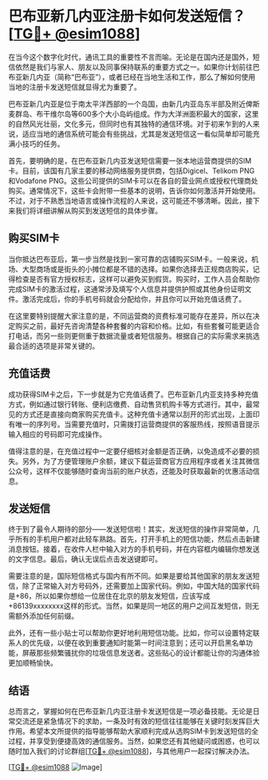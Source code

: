 # 巴布亚新几内亚注册卡如何发送短信？[[TG💪+ @esim1088](https://t.me/s/esim1088)]

在当今这个数字化时代，通讯工具的重要性不言而喻。无论是在国内还是国外，短信依然是我们与家人、朋友以及同事保持联系的重要方式之一。如果你计划前往巴布亚新几内亚（简称“巴布亚”），或者已经在当地生活和工作，那么了解如何使用当地的注册卡发送短信就显得尤为重要了。

巴布亚新几内亚是位于南太平洋西部的一个岛国，由新几内亚岛东半部及附近俾斯麦群岛、布干维尔岛等600多个大小岛屿组成。作为大洋洲面积最大的国家，这里的自然风光壮丽，文化多元，但同时也有其独特的通信环境。对于初来乍到的人来说，适应当地的通信系统可能会有些挑战，尤其是发送短信这一看似简单却可能充满小技巧的任务。

首先，要明确的是，在巴布亚新几内亚发送短信需要一张本地运营商提供的SIM卡。目前，该国有几家主要的移动网络服务提供商，包括Digicel、Telikom PNG和Vodafone PNG。这些公司提供的SIM卡可以在各自的营业网点或授权代理商处购买。通常情况下，这些卡会附带一些基本的说明，告诉你如何激活并开始使用。不过，对于不熟悉当地语言或操作流程的人来说，这可能还不够清晰。因此，接下来我们将详细讲解从购买到发送短信的具体步骤。

## 购买SIM卡

当你抵达巴布亚后，第一步当然是找到一家可靠的店铺购买SIM卡。一般来说，机场、大型商场或是街头的小摊位都是不错的选择。如果你选择去正规商店购买，记得检查是否有官方授权标志，这样可以避免买到假货。购买时，工作人员会帮助你完成SIM卡的激活过程，这通常涉及填写个人信息并提供护照或其他身份证明文件。激活完成后，你的手机号码就会分配给你，并且你可以开始充值话费了。

在这里要特别提醒大家注意的是，不同运营商的资费标准可能存在差异，所以在决定购买之前，最好先咨询清楚各种套餐的内容和价格。比如，有些套餐可能更适合打电话，而另一些则更侧重于数据流量或者短信服务。根据自己的实际需求来挑选最合适的选项是非常关键的。

## 充值话费

成功获得SIM卡之后，下一步就是为它充值话费了。巴布亚新几内亚支持多种充值方式，例如通过银行转账、便利店缴费、自动售货机购卡等方式进行。其中，最常见的方式还是直接向商家购买充值卡。这种充值卡通常以刮开的形式出现，上面印有唯一的序列号。当需要充值时，只需拨打运营商提供的客服热线，按照语音提示输入相应的号码即可完成操作。

值得注意的是，在充值过程中一定要仔细核对金额是否正确，以免造成不必要的损失。另外，为了方便管理账户余额，建议下载运营商官方应用程序或者关注其微信公众号，这样不仅能够随时查询当前的账户状态，还能及时获取最新的优惠活动信息。

## 发送短信

终于到了最令人期待的部分——发送短信啦！其实，发送短信的操作非常简单，几乎所有的手机用户都对此轻车熟路。首先，打开手机上的短信功能，然后点击新建消息按钮。接着，在收件人栏中输入对方的手机号码，并在内容框内编辑你想发送的文字信息。最后，确认无误后点击发送键即可。

需要注意的是，国际短信格式与国内有所不同。如果是要给其他国家的朋友发送短信，除了正常输入对方号码外，还需要加上国家代码。例如，中国大陆的国家代码是+86，所以如果你想给一位居住在北京的朋友发短信，应该写成+86139xxxxxxxx这样的形式。当然，如果是同一地区的用户之间互发短信，则无需额外添加任何前缀。

此外，还有一些小贴士可以帮助你更好地利用短信功能。比如，你可以设置特定联系人的优先级，以便在收到重要通知时能第一时间注意到；还可以开启黑名单功能，屏蔽那些频繁骚扰你的垃圾信息发送者。这些贴心的设计都能让你的沟通体验更加顺畅愉快。

## 结语

总而言之，掌握如何在巴布亚新几内亚注册卡发送短信是一项必备技能。无论是日常交流还是紧急情况下的求助，一条及时有效的短信往往能够在关键时刻发挥巨大作用。希望本文所提供的指导能够帮助大家顺利完成从选购SIM卡到发送短信的全过程，并享受到便捷高效的通信服务。当然，如果您还有其他疑问或困惑，也可以随时加入我们的讨论群组[[TG💪+ @esim1088](https://t.me/s/esim1088)]，与其他用户一起探讨解决办法。

[[TG💪+ @esim1088](https://t.me/s/esim1088) ![Image](https://i.postimg.cc/4NQfJmqS/Snipaste-2025-05-13-00-14-12.png)]